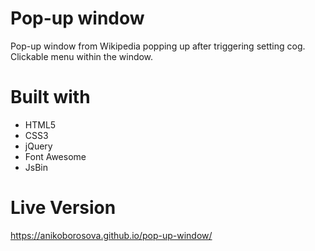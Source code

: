 # Pop-up window
Pop-up window from Wikipedia popping up after triggering setting cog. Clickable menu within the window.
# Built with
- HTML5
- CSS3
- jQuery
- Font Awesome
- JsBin
# Live Version
https://anikoborosova.github.io/pop-up-window/
